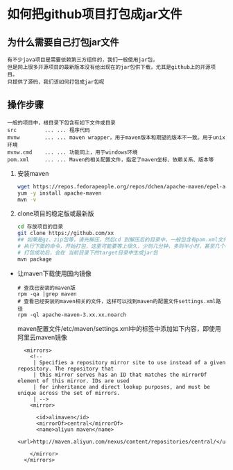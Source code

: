 如何把github项目打包成jar文件
==

## 为什么需要自己打包jar文件
```
有不少java项目是需要依赖第三方组件的，我们一般使用jar包，
但是网上很多开源项目的最新版本没有给出现在的jar包供下载，尤其是github上的开源项目。
只提供了源码，我们该如何打包成jar包呢
```

## 操作步骤

```
一般的项目中，根目录下包含有如下文件或目录
src         ... ... 程序代码
mvnw        ... ... maven wrapper，用于maven版本和期望的版本不一致。用于unix环境
mvnw.cmd    ... ... 功能同上，用于windows环境
pom.xml     ... ... Maven的相关配置文件，指定了maven坐标、依赖关系、版本等
```

1. 安装maven
    ``` bash
    wget https://repos.fedorapeople.org/repos/dchen/apache-maven/epel-apache-maven.repo -O /etc/yum.repos.d/epel-apache-maven.repo
    yum -y install apache-maven
    mvn -v
    ```

2. clone项目的稳定版或最新版
    ```bash
    cd 存放项目的目录
    git clone https://github.com/xx
    ## 如果是gz、zip包等，请先解压，然后cd 到解压后的目录中，一般包含有pom.xml文件
    # 执行下面的命令，开始打包，这里可能要等上很久，少则几分钟，多则半小时，甚至几个小时都有可能
    # 打包成功后，会在 当前目录下的target目录中生成jar包
    mvn package
    ```


* 让maven下载使用国内镜像
    ```
    # 查找已安装的maven版
    rpm -qa |grep maven
    # 查看已经安装的maven相关的文件，这样可以找到maven的配置文件settings.xml路径
    rpm -ql apache-maven-3.xx.xx.noarch
    ```
    
    maven配置文件/etc/maven/settings.xml中的<settings>标签中添加如下内容，即使用阿里云maven镜像
    ```
      <mirrors>
        <!--
         | Specifies a repository mirror site to use instead of a given repository. The repository that
         | this mirror serves has an ID that matches the mirrorOf element of this mirror. IDs are used
         | for inheritance and direct lookup purposes, and must be unique across the set of mirrors.
         | -->
        <mirror>

          <id>alimaven</id>
          <mirrorOf>central</mirrorOf>
          <name>aliyun maven</name>
          <url>http://maven.aliyun.com/nexus/content/repositories/central/</url>
          
        </mirror>
      </mirrors>
    ```